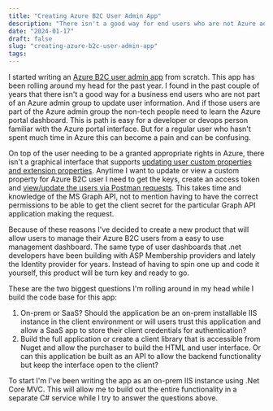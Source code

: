 ```yaml
---
title: "Creating Azure B2C User Admin App"
description: "There isn't a good way for end users who are not Azure admins to update user information without logging into the Azure portal. "
date: "2024-01-17"
draft: false
slug: "creating-azure-b2c-user-admin-app"
tags:
---
```


<p>I started writing an <a href="__GHOST_URL__/manage-azure-ad-b2c-users-dashboard-2/" rel="noreferrer">Azure B2C user admin app</a> from scratch. This app has been rolling around my head for the past year. I found in the past couple of years that there isn't a good way for a business end users who are not part of an Azure admin group to update user information. And if those users are part of the Azure admin group the non-tech people need to learn the Azure portal dashboard. This is path is easy for a developer or devops person familiar with the Azure portal interface. But for a regular user who hasn't spent much time in Azure this can become a pain and can be confusing.</p><p>On top of the user needing to be a granted appropriate rights in Azure, there isn't a graphical interface that supports <a href="__GHOST_URL__/add-role-claims-to-an-azure-b2c-user-flow-access-token/" rel="noreferrer">updating user custom properties and extension properties</a>. Anytime I want to update or view a custom property for Azure B2C user I need to get the keys, create an access token and <a href="__GHOST_URL__/how-to-use-graph-api-to-query-azure-ad-b2c-users-using-postman/" rel="noreferrer">view/update the users via Postman requests</a>. This takes time and knowledge of the MS Graph API, not to mention having to have the correct permissions to be able to get the client secret for the particular Graph API application making the request.</p><p>Because of these reasons I've decided to create a new product that will allow users to manage their Azure B2C users from a easy to use management dashboard. The same type of user dashboards that .net developers have been building with ASP Membership providers and lately the Identity provider for years. Instead of having to spin one up and code it yourself, this product will be turn key and ready to go. </p><p>These are the two biggest questions I'm rolling around in my head while I build the code base for this app:</p><ol><li>On-prem or SaaS? Should the application be an on-prem installable IIS instance in the client environment or will users trust this application and allow a SaaS app to store their client credentials for authentication?</li><li>Build the full application or create a client library that is accessible from Nuget and allow the purchaser to build the HTML and user interface. Or can this application be built as an API to allow the backend functionality but keep the interface open to the client?</li></ol><p>To start I'm I've been writing the app as an on-prem IIS instance using .Net Core MVC. This will allow me to build out the entire functionality in a separate C# service while I try to answer the questions above. </p>
